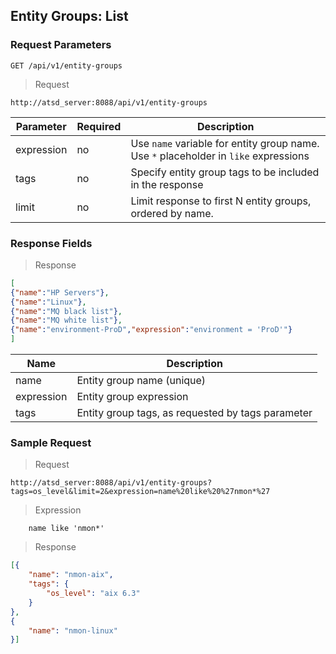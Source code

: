 ## Entity Groups: List

### Request Parameters

```
GET /api/v1/entity-groups
```

> Request

```
http://atsd_server:8088/api/v1/entity-groups
```

|**Parameter**|**Required**|**Description**|
|---|---|---|
|expression|no|Use `name` variable for entity group name. Use `*` placeholder in `like` expressions|
|tags|no|Specify entity group tags to be included in the response|
|limit|no|Limit response to first N entity groups, ordered by name.|

### Response Fields

> Response

```json
[
{"name":"HP Servers"},
{"name":"Linux"},
{"name":"MQ black list"},
{"name":"MQ white list"},
{"name":"environment-ProD","expression":"environment = 'ProD'"}
]
```

| **Name**   | **Description**                                   |
|------------|---------------------------------------------------|
| name       | Entity group name (unique)                        |
| expression | Entity group expression                           |
| tags       | Entity group tags, as requested by tags parameter |

### Sample Request

> Request

```
http://atsd_server:8088/api/v1/entity-groups?tags=os_level&limit=2&expression=name%20like%20%27nmon*%27
```

> Expression

```
    name like 'nmon*'
```

> Response

```json
[{
    "name": "nmon-aix",
    "tags": {
        "os_level": "aix 6.3"
    }
},
{
    "name": "nmon-linux"
}]
```
